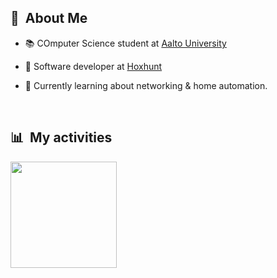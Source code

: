 ## 🧭 &nbsp;About Me

<div>

- 📚 COmputer Science student at <a href="https://aalto.fi">Aalto University</a>
- 🔭 Software developer at <a href="https://hoxhunt.com">Hoxhunt</a>
- 🌱 Currently learning about networking & home automation.

  <br>

</div>

## 📊 &nbsp;My activities

<div style="display: flex; flex-direction: row; font-size: 0;">
<a href="https://github.com/eemelioksanen">
    <img height=170 align="center" alt="eemelioksanen" src="https://github-readme-stats.vercel.app/api/top-langs/?username=eemelioksanen&theme=midnight-purple&layout=compact&bg_color=0D1117&hide_border=true&count_private=true" />
  </a>
</div>

